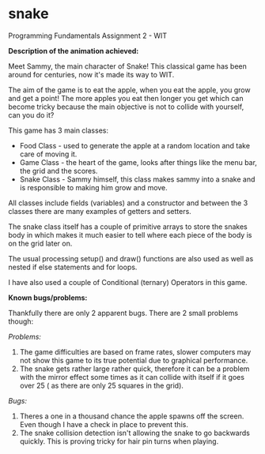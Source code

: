 # snake
Programming Fundamentals Assignment 2 - WIT

**Description of the animation achieved:**

Meet Sammy, the main character of Snake! This classical game has been around for centuries, now it's made its way to WIT.

The aim of the game is to eat the apple, when you eat the apple, you grow and get a point! The more apples you eat then longer you get which can become tricky because
the main objective is not to collide with yourself, can you do it?

This game has 3 main classes:
* Food Class - used to generate the apple at a random location and take care of moving it.
* Game Class - the heart of the game, looks after things like the menu bar, the grid and the scores.
* Snake Class - Sammy himself, this class makes sammy into a snake and is responsible to making him grow and move.

All classes include fields (variables) and a constructor and between the 3 classes there are many examples of getters and setters.

The snake class itself has a couple of primitive arrays to store the snakes body in which makes it much easier to tell where each piece of the body is on the grid later on.

The usual processing setup() and draw() functions are also used as well as nested if else statements and for loops.

I have also used a couple of Conditional (ternary) Operators in this game.

**Known bugs/problems:**

Thankfully there are only 2 apparent bugs. There are 2 small problems though:

_Problems:_

1. The game difficulties are based on frame rates, slower computers may not show this game to its true potential due to graphical performance.
2. The snake gets rather large rather quick, therefore it can be a problem with the mirror effect some times as it can collide with itself if it goes over 25 ( as there are only 25 squares in the grid).

_Bugs:_

1. Theres a one in a thousand chance the apple spawns off the screen. Even though I have a check in place to prevent this.
2. The snake collision detection isn't allowing the snake to go backwards quickly. This is proving tricky for hair pin turns when playing.
